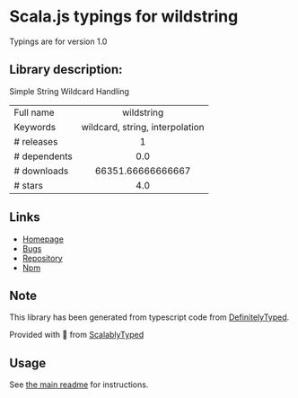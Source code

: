 
# Scala.js typings for wildstring

Typings are for version 1.0

## Library description:
Simple String Wildcard Handling

|                    |                 |
| ------------------ | :-------------: |
| Full name          | wildstring |
| Keywords           | wildcard, string, interpolation |
| # releases         | 1 |
| # dependents       | 0.0 |
| # downloads        | 66351.66666666667 |
| # stars            | 4.0 |

## Links
- [Homepage](https://github.com/deltreey/wildstring#readme)
- [Bugs](https://github.com/deltreey/wildstring/issues)
- [Repository](https://github.com/deltreey/wildstring)
- [Npm](https://www.npmjs.com/package/wildstring)
    


## Note
This library has been generated from typescript code from [DefinitelyTyped](https://definitelytyped.org).

Provided with :purple_heart: from [ScalablyTyped](https://github.com/oyvindberg/ScalablyTyped)

## Usage
See [the main readme](../../readme.md) for instructions.


